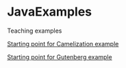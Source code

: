 # JavaExamples
Teaching examples

<a href="https://gitpod.io/#https://github.com/djna/JavaExamples/tree/Camelize" >
    <p>Starting point for Camelization example</p>
</a>

<a href="https://gitpod.io/#https://github.com/djna/JavaExamples/tree/Gutenberg" >
    <p>Starting point for Gutenberg example</p>
</a>
